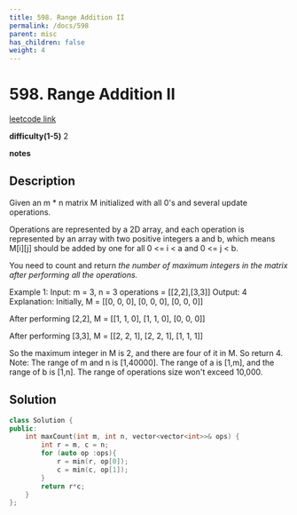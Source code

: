 ```yaml
---
title: 598. Range Addition II
permalink: /docs/598
parent: misc
has_children: false
weight: 4
---
```

# 598. Range Addition II
[leetcode link](https://leetcode.com/problems/range-addition-ii/)

**difficulty(1-5)** 
2

**notes** 


## Description
Given an m * n matrix M initialized with all 0's and several update operations.

Operations are represented by a 2D array, and each operation is represented by an array with two positive integers a and b, which means M[i][j] should be added by one for all 0 <= i < a and 0 <= j < b.

You need to count and return *the number of maximum integers in the matrix after performing all the operations.*

Example 1:
Input: 
m = 3, n = 3
operations = [[2,2],[3,3]]
Output: 4
Explanation: 
Initially, M = 
[[0, 0, 0],
 [0, 0, 0],
 [0, 0, 0]]

After performing [2,2], M = 
[[1, 1, 0],
 [1, 1, 0],
 [0, 0, 0]]

After performing [3,3], M = 
[[2, 2, 1],
 [2, 2, 1],
 [1, 1, 1]]

So the maximum integer in M is 2, and there are four of it in M. So return 4.
Note:
The range of m and n is [1,40000].
The range of a is [1,m], and the range of b is [1,n].
The range of operations size won't exceed 10,000.

## Solution
```c++
class Solution {
public:
    int maxCount(int m, int n, vector<vector<int>>& ops) {
        int r = m, c = n;
        for (auto op :ops){
            r = min(r, op[0]);
            c = min(c, op[1]);
        }
        return r*c;
    }
};
``` 

<!-- 
Default label
{: .label }

Blue label
{: .label .label-blue }

Stable
{: .label .label-green }

New release
{: .label .label-purple }

Coming soon
{: .label .label-yellow }

Deprecated
{: .label .label-red } -->
